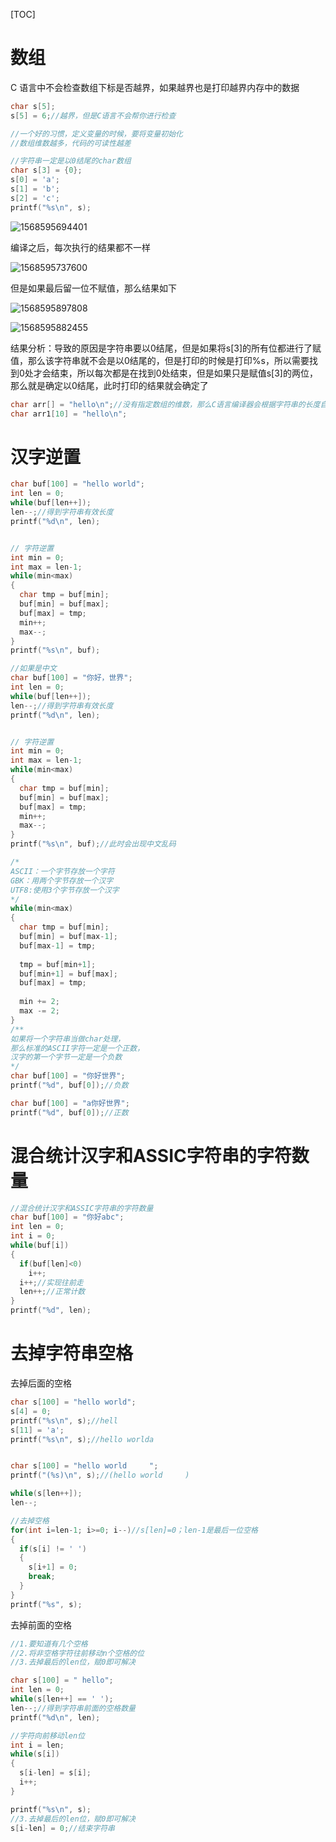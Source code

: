 [TOC]

# 数组

C 语言中不会检查数组下标是否越界，如果越界也是打印越界内存中的数据

```c
char s[5];
s[5] = 6;//越界，但是C语言不会帮你进行检查

//一个好的习惯，定义变量的时候，要将变量初始化
//数组维数越多，代码的可读性越差

//字符串一定是以0结尾的char数组
char s[3] = {0};
s[0] = 'a';
s[1] = 'b';
s[2] = 'c';
printf("%s\n", s);
```

![1568595694401](E:\git-workspace\note\images\c_languge\1568595694401.png)

编译之后，每次执行的结果都不一样

![1568595737600](E:\git-workspace\note\images\c_languge\1568595737600.png)

但是如果最后留一位不赋值，那么结果如下

![1568595897808](E:\git-workspace\note\images\c_languge\1568595897808.png)

![1568595882455](E:\git-workspace\note\images\c_languge\1568595882455.png)

结果分析：导致的原因是字符串要以0结尾，但是如果将s[3]的所有位都进行了赋值，那么该字符串就不会是以0结尾的，但是打印的时候是打印%s，所以需要找到0处才会结束，所以每次都是在找到0处结束，但是如果只是赋值s[3]的两位，那么就是确定以0结尾，此时打印的结果就会确定了

```c
char arr[] = "hello\n";//没有指定数组的维数，那么C语言编译器会根据字符串的长度自动填写
char arr1[10] = "hello\n";
```



# 汉字逆置

```c
char buf[100] = "hello world";
int len = 0;
while(buf[len++]);
len--;//得到字符串有效长度
printf("%d\n", len);


// 字符逆置
int min = 0;
int max = len-1;
while(min<max)
{
  char tmp = buf[min];
  buf[min] = buf[max];
  buf[max] = tmp;
  min++;
  max--;
}
printf("%s\n", buf);
```

```c
//如果是中文
char buf[100] = "你好，世界";
int len = 0;
while(buf[len++]);
len--;//得到字符串有效长度
printf("%d\n", len);


// 字符逆置
int min = 0;
int max = len-1;
while(min<max)
{
  char tmp = buf[min];
  buf[min] = buf[max];
  buf[max] = tmp;
  min++;
  max--;
}
printf("%s\n", buf);//此时会出现中文乱码

/*
ASCII：一个字节存放一个字符
GBK：用两个字节存放一个汉字
UTF8:使用3个字节存放一个汉字
*/
while(min<max)
{
  char tmp = buf[min];
  buf[min] = buf[max-1];
  buf[max-1] = tmp;
  
  tmp = buf[min+1];
  buf[min+1] = buf[max];
  buf[max] = tmp;
  
  min += 2;
  max -= 2;
}
/**
如果将一个字符串当做char处理，
那么标准的ASCII字符一定是一个正数，
汉字的第一个字节一定是一个负数
*/
char buf[100] = "你好世界";
printf("%d", buf[0]);//负数

char buf[100] = "a你好世界";
printf("%d", buf[0]);//正数
```



# 混合统计汉字和ASSIC字符串的字符数量

```c
//混合统计汉字和ASSIC字符串的字符数量
char buf[100] = "你好abc";
int len = 0;
int i = 0;
while(buf[i])
{
  if(buf[len]<0)
    i++;
  i++;//实现往前走
  len++;//正常计数
}
printf("%d", len);
```

# 去掉字符串空格

去掉后面的空格

```c
char s[100] = "hello world";
s[4] = 0;
printf("%s\n", s);//hell
s[11] = 'a';
printf("%s\n", s);//hello worlda


char s[100] = "hello world     ";
printf("(%s)\n", s);//(hello world     )

while(s[len++]);
len--;

//去掉空格
for(int i=len-1; i>=0; i--)//s[len]=0；len-1是最后一位空格
{
  if(s[i] != ' ')
  {
    s[i+1] = 0;
    break;
  }
}
printf("%s", s);
```

去掉前面的空格

```c
//1.要知道有几个空格
//2.将非空格字符往前移动n个空格的位
//3.去掉最后的len位，赋0即可解决

char s[100] = " hello";
int len = 0;
while(s[len++] == ' ');
len--;//得到字符串前面的空格数量
printf("%d\n", len);

//字符向前移动len位
int i = len;
while(s[i])
{
  s[i-len] = s[i];
  i++;
}

printf("%s\n", s);
//3.去掉最后的len位，赋0即可解决
s[i-len] = 0;//结束字符串

```





